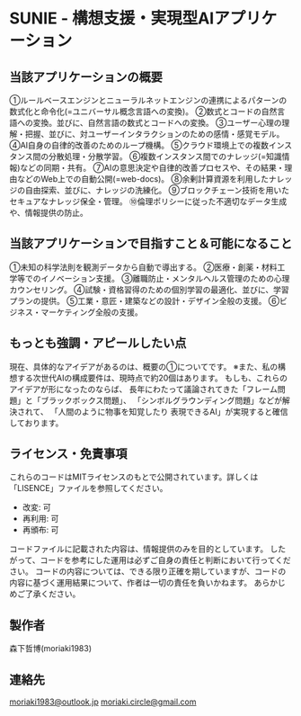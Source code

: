 # SUNIE - 構想支援・実現型AIアプリケーション



## 当該アプリケーションの概要
①ルールベースエンジンとニューラルネットエンジンの連携によるパターンの数式化と命令化(=ユニバーサル概念言語への変換)。
②数式とコードの自然言語への変換。並びに、自然言語の数式とコードへの変換。
③ユーザー心理の理解・把握、並びに、対ユーザーインタラクションのための感情・感覚モデル。
④AI自身の自律的改善のためのループ機構。
⑤クラウド環境上での複数インスタンス間の分散処理・分散学習。
⑥複数インスタンス間でのナレッジ(=知識情報)などの同期・共有。
⑦AIの意思決定や自律的改善プロセスや、その結果・理由などのWeb上での自動公開(=web-docs)。
⑧余剰計算資源を利用したナレッジの自由探索、並びに、ナレッジの洗練化。
⑨ブロックチェーン技術を用いたセキュアなナレッジ保全・管理。
⑩倫理ポリシーに従った不適切なデータ生成や、情報提供の防止。




## 当該アプリケーションで目指すこと＆可能になること
①未知の科学法則を観測データから自動で導出する。
②医療・創薬・材料工学等でのイノベーション支援。
③離職防止・メンタルヘルス管理のための心理カウンセリング。
④試験・資格習得のための個別学習の最適化、並びに、学習プランの提供。
⑤工業・意匠・建築などの設計・デザイン全般の支援。
⑥ビジネス・マーケティング全般の支援。



## もっとも強調・アピールしたい点
現在、具体的なアイデアがあるのは、概要の①についてです。
※また、私の構想する次世代AIの構成要件は、現時点で約20個はあります。
もしも、これらのアイデアが形になったのならば、
長年にわたって議論されてきた「フレーム問題」と「ブラックボックス問題」、
「シンボルグラウンディング問題」などが解決されて、
「人間のように物事を知覚したり 表現できるAI」が実現すると確信しております。




## ライセンス・免責事項
これらのコードはMITライセンスのもとで公開されています。詳しくは「LISENCE」ファイルを参照してください。

- 改変: 可
- 再利用: 可
- 再頒布: 可

コードファイルに記載された内容は、情報提供のみを目的としています。
したがって、コードを参考にした運用は必ずご自身の責任と判断において行ってください。
コードの内容については、できる限り正確を期していますが、コードの内容に基づく運用結果について、作者は一切の責任を負いかねます。
あらかじめご了承ください。




## 製作者
森下哲博(moriaki1983)




## 連絡先
moriaki1983@outlook.jp
moriaki.circle@gmail.com
